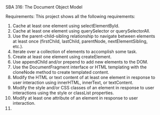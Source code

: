 SBA 316: The Document Object Model

Requirements: 
This project shows all the following requirements:
1. Cache at least one element using selectElementById.
2. Cache at least one element using querySelector or querySelectorAll.
3. Use the parent-child-sibling relationship to navigate between elements at least once (firstChild, lastChild, parentNode, nextElementSibling, etc.).
4. Iterate over a collection of elements to accomplish some task.
5. Create at least one element using createElement.
6. Use appendChild and/or prepend to add new elements to the DOM.
7. Use the DocumentFragment interface or HTML templating with the cloneNode method to create templated content.
8. Modify the HTML or text content of at least one element in response to user interaction using innerHTML, innerText, or textContent.
9. Modify the style and/or CSS classes of an element in response to user interactions using the style or classList properties.
10. Modify at least one attribute of an element in response to user interaction.
11. 

